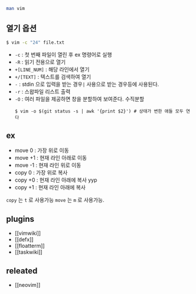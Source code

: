 
```sh
man vim
```
## 열기 옵션
```sh
$ vim -c "24" file.txt
```
- `-c` : 첫 번째 파일이 열린 후 ex 명령어로 실행
- `-R` : 읽기 전용으로 열기
- `+[LINE_NUM]` : 해당 라인에서 열기
- `+/[TEXT]` : 텍스트를 검색하여 열기
- `-` : stdin 으로 입력을 받는 경우`|` 사용으로 받는 경우등에 사용된다.
- `-r` : 스왑파일 리스트 출력
- `-O` : 여러 파일을 제공하면 창을 분할하여 보여준다. 수직분할
  ```
  $ vim -o $(git status -s | awk '{print $2}') # 상태가 변한 애들 모두 연다
  ```

## ex
- move 0 : 가장 위로 이동
- move +1 : 현재 라인 아래로 이동
- move -1 : 현재 라인 위로 이동
- copy 0 : 가장 위로 복사
- copy +0 : 현재 라인 아래에 복사 yyp
- copy +1 : 현재 라인 아래에 복사

`copy` 는 `t` 로 사용가능 `move` 는 `m` 로 사용가능.

## plugins
- [[vimwiki]]
- [[defx]]
- [[floatterm]]
- [[taskwiki]]

## releated
- [[neovim]]

